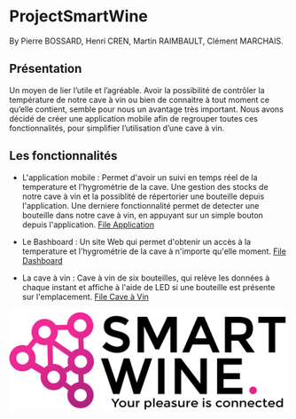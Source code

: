 # ProjectSmartWine
By Pierre BOSSARD, Henri CREN, Martin RAIMBAULT, Clément MARCHAIS.

## Présentation

Un  moyen de lier l’utile et l’agréable. Avoir la possibilité de contrôler la température de notre cave à vin ou bien de connaitre 
à tout moment ce qu’elle contient, semble pour  nous un avantage très important. Nous avons décidé de créer une application mobile 
afin de regrouper toutes ces fonctionnalités, pour simplifier l’utilisation d’une cave à vin.

## Les fonctionnalités 

* L'application mobile : Permet d'avoir un suivi en temps réel de la temperature et l'hygrométrie de la cave. Une gestion des stocks 
de notre cave à vin et la possiblité de répertorier une bouteille depuis l'application. Une derniere fonctionnalité permet de detecter
une bouteille dans notre cave à vin, en appuyant sur un simple bouton depuis l'application. 
[File Application](../Application%20Mobile)

* Le Bashboard : Un site Web qui permet d'obtenir un accès à la temperature et l'hygrométrie de la cave à n'importe qu'elle moment.
[File Dashboard](/Dashboard)

* La cave à vin : Cave à vin de six bouteilles, qui relève les données à chaque instant et affiche à l'aide de LED si une bouteille
est présente sur l'emplacement. [File Cave à Vin](../Cave%20à%20Vin)


![alt text](https://github.com/clemeMnt/ProjectSmartWine/blob/main/Images/SmartWine/LOGO-NOIR-PNG.png "Logo SmartWine")
